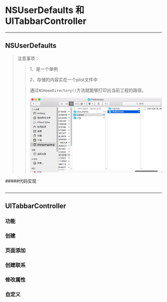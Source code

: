 # NSUserDefaults 和UITabbarController

---

## NSUserDefaults

> 注意事项：
> 
> > 1、是一个单例
> > 
> > 2、存储的内容实在一个plist文件中
> > 
> > 通过`NSHomeDirectory()`方法就能够打印出当前工程的路径。
> > 
> > ![](/assets/NSUerDefault存储的数据路径.png)

#####代码实现
```

```
---

## UITabbarController

### 功能

### 创建

### 页面添加

### 创建联系

### 修改属性

### 自定义


